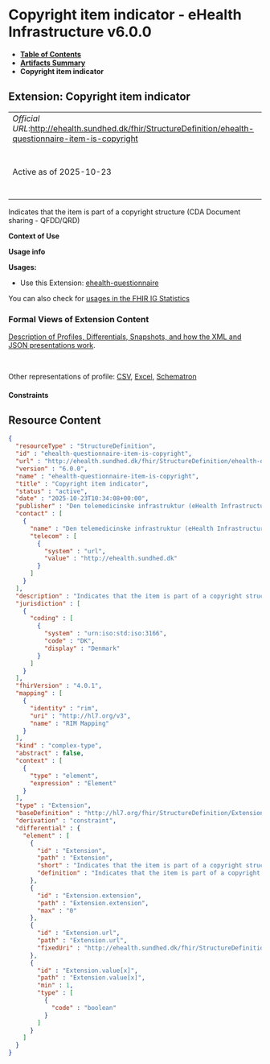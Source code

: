 # Copyright item indicator - eHealth Infrastructure v6.0.0

* [**Table of Contents**](toc.md)
* [**Artifacts Summary**](artifacts.md)
* **Copyright item indicator**

## Extension: Copyright item indicator 

| | |
| :--- | :--- |
| *Official URL*:http://ehealth.sundhed.dk/fhir/StructureDefinition/ehealth-questionnaire-item-is-copyright | *Version*:6.0.0 |
| Active as of 2025-10-23 | *Computable Name*:ehealth-questionnaire-item-is-copyright |

Indicates that the item is part of a copyright structure (CDA Document sharing - QFDD/QRD)

**Context of Use**

**Usage info**

**Usages:**

* Use this Extension: [ehealth-questionnaire](StructureDefinition-ehealth-questionnaire.md)

You can also check for [usages in the FHIR IG Statistics](https://packages2.fhir.org/xig/dk.ehealth.sundhed.fhir.ig.core|current/StructureDefinition/ehealth-questionnaire-item-is-copyright)

### Formal Views of Extension Content

 [Description of Profiles, Differentials, Snapshots, and how the XML and JSON presentations work](http://build.fhir.org/ig/FHIR/ig-guidance/readingIgs.html#structure-definitions). 

 

Other representations of profile: [CSV](StructureDefinition-ehealth-questionnaire-item-is-copyright.csv), [Excel](StructureDefinition-ehealth-questionnaire-item-is-copyright.xlsx), [Schematron](StructureDefinition-ehealth-questionnaire-item-is-copyright.sch) 

#### Constraints



## Resource Content

```json
{
  "resourceType" : "StructureDefinition",
  "id" : "ehealth-questionnaire-item-is-copyright",
  "url" : "http://ehealth.sundhed.dk/fhir/StructureDefinition/ehealth-questionnaire-item-is-copyright",
  "version" : "6.0.0",
  "name" : "ehealth-questionnaire-item-is-copyright",
  "title" : "Copyright item indicator",
  "status" : "active",
  "date" : "2025-10-23T10:34:08+00:00",
  "publisher" : "Den telemedicinske infrastruktur (eHealth Infrastructure)",
  "contact" : [
    {
      "name" : "Den telemedicinske infrastruktur (eHealth Infrastructure)",
      "telecom" : [
        {
          "system" : "url",
          "value" : "http://ehealth.sundhed.dk"
        }
      ]
    }
  ],
  "description" : "Indicates that the item is part of a copyright structure (CDA Document sharing - QFDD/QRD)",
  "jurisdiction" : [
    {
      "coding" : [
        {
          "system" : "urn:iso:std:iso:3166",
          "code" : "DK",
          "display" : "Denmark"
        }
      ]
    }
  ],
  "fhirVersion" : "4.0.1",
  "mapping" : [
    {
      "identity" : "rim",
      "uri" : "http://hl7.org/v3",
      "name" : "RIM Mapping"
    }
  ],
  "kind" : "complex-type",
  "abstract" : false,
  "context" : [
    {
      "type" : "element",
      "expression" : "Element"
    }
  ],
  "type" : "Extension",
  "baseDefinition" : "http://hl7.org/fhir/StructureDefinition/Extension",
  "derivation" : "constraint",
  "differential" : {
    "element" : [
      {
        "id" : "Extension",
        "path" : "Extension",
        "short" : "Indicates that the item is part of a copyright structure (CDA Document sharing - QFDD/QRD)",
        "definition" : "Indicates that the item is part of a copyright structure (CDA Document sharing - QFDD/QRD)"
      },
      {
        "id" : "Extension.extension",
        "path" : "Extension.extension",
        "max" : "0"
      },
      {
        "id" : "Extension.url",
        "path" : "Extension.url",
        "fixedUri" : "http://ehealth.sundhed.dk/fhir/StructureDefinition/ehealth-questionnaire-item-is-copyright"
      },
      {
        "id" : "Extension.value[x]",
        "path" : "Extension.value[x]",
        "min" : 1,
        "type" : [
          {
            "code" : "boolean"
          }
        ]
      }
    ]
  }
}

```
